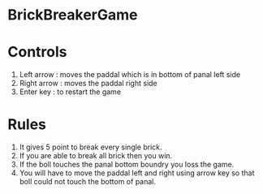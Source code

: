 # BrickBreakerGame

# Controls
1. Left arrow : moves the paddal which is in bottom of panal left side
2. Right arrow : moves the paddal right side
3. Enter key : to restart the game


# Rules
1. It gives 5 point to break every single brick.
2. If you are able to break all brick then you win.
3. If the boll touches the panal bottom boundry you loss the game.
4. You will have to move the paddal left and right using arrow key so that boll could not touch the bottom of panal. 
